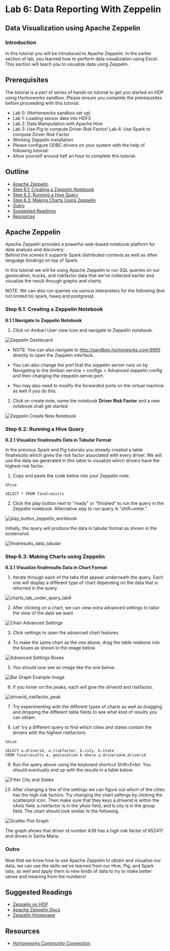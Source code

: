 # Lab 6: Data Reporting With Zeppelin

## Data Visualization using Apache Zeppelin

### Introduction

In this tutorial you will be introduced to Apache Zeppelin. In the earlier section of lab, you learned how to perform data visualization 
using Excel. This section will teach you to visualize data using Zeppelin.

## Prerequisites

The tutorial is a part of series of hands on tutorial to get you started on HDP using Hortonworks sandbox. Please ensure you complete the prerequisites before proceeding with this tutorial.

*   Lab 0: (Hortonworks sandbox set up)
*   Lab 1: Loading sensor data into HDFS
*   Lab 2: Data Manipulation with Apache Hive
*   Lab 3: Use Pig to compute Driver Risk Factor/ Lab 4: Use Spark to compute Driver Risk Factor
*   Working Zeppelin installation
*   Please configure ODBC drivers on your system with the help of following tutorial:
*   Allow yourself around half an hour to complete this tutorial.

## Outline

*   [Apache Zeppelin](#apache-zeppelin)
*   [Step 6.1: Creating a Zeppelin Notebook](#step6.1)
*   [Step 6.2: Running a Hive Query](#step6.2)
*   [Step 6.3: Making Charts Using Zeppelin](#step6.3)
*   [Outro](#outro)
*   [Suggested Readings](#suggested-readings)
*   [Resources](#resources)

## Apache Zeppelin <a id="apache-zeppelin"></a>

Apache Zeppelin provides a powerful web-based notebook platform for data analysis and discovery.  
Behind the scenes it supports Spark distributed contexts as well as other language bindings on top of Spark.

In this tutorial we will be using Apache Zeppelin to run SQL queries on our geolocation, trucks, and 
riskfactor data that we've collected earlier and visualize the result through graphs and charts.

NOTE: We can also run queries via various interpreters for the following (but not limited to) spark, hawq and postgresql.

### Step 6.1: Creating a Zeppelin Notebook <a id="step6.1"></a>

**6.1.1 Navigate to Zeppelin Notebook**

1) Click on Ambari User view icon and navigate to Zeppelin notebook.

![Zeppelin Dashboard](/assets/hello-hdp/zeppelin_dashboard.png)

- NOTE: You can also navigate to http://sandbox.hortonworks.com:9995 directly to open the Zeppelin interface.

- You can also change the port that the zeppelin server runs on by Navigating to the Ambari service > configs > Advanced zeppelin config and then changing the zeppelin.server.port.
- You may also need to modify the forwarded ports on the virtual machine as well if you do this.

2) Click on create note, name the notebook **Driver Risk Factor** and a new notebook shall get started.

![Zeppelin Create New Notebook](/assets/hello-hdp/zeppelin_create_new_notebook.png)

### Step 6.2: Running a Hive Query <a id="step6.2"></a>

**6.2.1 Visualize finalresults Data in Tabular Format**

In the previous Spark and Pig tutorials you already created a table finalresults which gives the risk factor 
associated with every driver. We will use the data we generated in this table to visualize which drivers have the highest risk factor.

1) Copy and paste the code below into your Zeppelin note.

~~~
%hive

SELECT * FROM finalresults
~~~

2) Click the play button next to "ready" or "finished" to run the query in the Zeppelin notebook. 
Alternative way to run query is "shift+enter."


![play_button_zeppelin_workbook](/assets/hello-hdp/play_button_lab6.png)

Initially, the query will produce the data in tabular format as shown in the screenshot.

![finalresults_data_tabular](/assets/hello-hdp/finalresults_data_tabular_lab6.png)

### Step 6.3: Making Charts using Zeppelin <a id="step6.3"></a>

**6.3.1 Visualize finalresults Data in Chart Format**

1) Iterate through each of the tabs that appear underneath the query. 
Each one will display a different type of chart depending on the data that is returned in the query.

![charts_tab_under_query_lab6](/assets/hello-hdp/charts_tab_under_query_lab6.png)

2) After clicking on a chart, we can view extra advanced settings to tailor the view of the data we want

![Chart Advanced Settings](/assets/hello-hdp/advanced_settings_chart_lab6.png)

3) Click settings to open the advanced chart features.

4) To make the same chart as the one above, drag the table relations into the boxes as shown in the image below.

![Advanced Settings Boxes](/assets/hello-hdp/advanced_settings_boxes_lab6.png)

5) You should now see an image like the one below.

![Bar Graph Example Image](/assets/hello-hdp/bar_graph_chart_ex_lab6.png)

6) If you hover on the peaks, each will give the driverid and riskfactor.

![driverid_riskfactor_peak](/assets/hello-hdp/driverid_riskfactor_peak_lab6.png)

7) Try experimenting with the different types of charts as well as dragging and 
dropping the different table fields to see what kind of results you can obtain.

8) Let' try a different query to find which cities and states contain the drivers with the highest riskfactors.

~~~
%hive

SELECT a.driverid, a.riskfactor, b.city, b.state 
FROM finalresults a, geolocation b where a.driverid=b.driverid
~~~

9) Run the query above using the keyboard shortcut Shift+Enter. 
You should eventually end up with the results in a table below.

![Filter City and States](/assets/hello-hdp/filter_city_states_lab6.png)

10) After changing a few of the settings we can figure out which of the cities has the high risk factors. 
Try changing the chart settings by clicking the scatterplot icon. Then make sure that they keys a.driverid 
is within the xAxis field, a.riskfactor is in the yAxis field, and b.city is in the group field. 
The chart should look similar to the following.

![Scatter Plot Graph](/assets/hello-hdp/scatter_plot_lab6.png)

The graph shows that driver id number A39 has a high risk factor of 652417 and drives in Santa Maria.  

### Outro <a id="outro"></a>

Now that we know how to use Apache Zeppelin to obtain and visualize our data, we can use the skills 
we've learned from our Hive, Pig, and Spark labs, as well and apply them to new kinds of data to 
try to make better sense and meaning from the numbers!

## Suggested Readings <a id="suggested-readings"></a>

- [Zeppelin on HDP](http://hortonworks.com/hadoop/zeppelin/)
- [Apache Zeppelin Docs](https://zeppelin.incubator.apache.org/docs/)
- [Zeppelin Homepage](https://zeppelin.incubator.apache.org/)

## Resources <a id="resources"></a>
- [Hortonworks Community Connection](https://community.hortonworks.com/answers/index.html)
